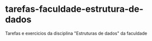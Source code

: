 # tarefas-faculdade-estrutura-de-dados
Tarefas e exercicios da disciplina "Estruturas de dados" da faculdade
